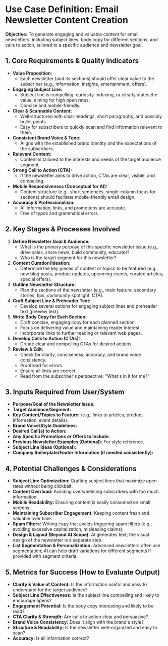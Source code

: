 # Use Case Definition: Email Newsletter Content Creation

**Objective:** To generate engaging and valuable content for email newsletters, including subject lines, body copy for different sections, and calls to action, tailored to a specific audience and newsletter goal.

## 1. Core Requirements & Quality Indicators

*   **Value Proposition:**
    *   Each newsletter (and its sections) should offer clear value to the subscriber (e.g., information, insights, entertainment, offers).
*   **Engaging Subject Line:**
    *   Subject line is compelling, curiosity-inducing, or clearly states the value, aiming for high open rates.
    *   Concise and mobile-friendly.
*   **Clear & Scannable Content:**
    *   Well-structured with clear headings, short paragraphs, and possibly bullet points.
    *   Easy for subscribers to quickly scan and find information relevant to them.
*   **Consistent Brand Voice & Tone:**
    *   Aligns with the established brand identity and the expectations of the subscribers.
*   **Relevant Content:**
    *   Content is tailored to the interests and needs of the target audience segment.
*   **Strong Call to Action (CTA):**
    *   If the newsletter aims to drive action, CTAs are clear, visible, and compelling.
*   **Mobile Responsiveness (Conceptual for AI):**
    *   Content structure (e.g., short sentences, single-column focus for sections) should facilitate mobile-friendly email design.
*   **Accuracy & Professionalism:**
    *   All information, links, and promotions are accurate.
    *   Free of typos and grammatical errors.

## 2. Key Stages & Processes Involved

1.  **Define Newsletter Goal & Audience:**
    *   What is the primary purpose of this specific newsletter issue (e.g., drive sales, share news, build community, educate)?
    *   Who is the target segment for this newsletter?
2.  **Content Curation/Ideation:**
    *   Determine the key pieces of content or topics to be featured (e.g., new blog posts, product updates, upcoming events, curated articles, special offers).
3.  **Outline Newsletter Structure:**
    *   Plan the sections of the newsletter (e.g., main feature, secondary stories, tips, community spotlight, CTA).
4.  **Craft Subject Line & Preheader Text:**
    *   Develop several options for engaging subject lines and preheader text (preview text).
5.  **Write Body Copy for Each Section:**
    *   Draft concise, engaging copy for each planned section.
    *   Focus on delivering value and maintaining reader interest.
    *   Incorporate links to further reading or relevant web pages.
6.  **Develop Calls to Action (CTAs):**
    *   Create clear and compelling CTAs for desired actions.
7.  **Review & Edit:**
    *   Check for clarity, conciseness, accuracy, and brand voice consistency.
    *   Proofread for errors.
    *   Ensure all links are correct.
    *   Read from the subscriber's perspective: "What's in it for me?"

## 3. Inputs Required from User/System

*   **Purpose/Goal of the Newsletter Issue:**
*   **Target Audience/Segment:**
*   **Key Content/Topics to Feature:** (e.g., links to articles, product information, event details).
*   **Brand Voice/Style Guidelines:**
*   **Desired Call(s) to Action:**
*   **Any Specific Promotions or Offers to Include:**
*   **Previous Newsletter Examples (Optional):** For style reference.
*   **Subject Line Ideas (Optional):**
*   **Company Boilerplate/Footer Information (if needed consistently):**

## 4. Potential Challenges & Considerations

*   **Subject Line Optimization:** Crafting subject lines that maximize open rates without being clickbait.
*   **Content Overload:** Avoiding overwhelming subscribers with too much information.
*   **Mobile Readability:** Ensuring content is easily consumed on small screens.
*   **Maintaining Subscriber Engagement:** Keeping content fresh and valuable over time.
*   **Spam Filters:** Writing copy that avoids triggering spam filters (e.g., avoiding excessive capitalization, misleading claims).
*   **Design & Layout (Beyond AI Scope):** AI generates text; the visual design of the newsletter is a separate step.
*   **List Segmentation & Personalization:** Advanced newsletters often use segmentation; AI can help draft variations for different segments if provided with segment criteria.

## 5. Metrics for Success (How to Evaluate Output)

*   **Clarity & Value of Content:** Is the information useful and easy to understand for the target audience?
*   **Subject Line Effectiveness:** Is the subject line compelling and likely to encourage opens?
*   **Engagement Potential:** Is the body copy interesting and likely to be read?
*   **CTA Clarity & Strength:** Are calls to action clear and persuasive?
*   **Brand Voice Consistency:** Does it align with the brand's style?
*   **Structure & Readability:** Is the newsletter well-organized and easy to scan?
*   **Accuracy:** Is all information correct?
